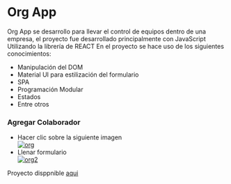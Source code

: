 # Org App 
Org App se desarrollo para llevar el control de equipos dentro de una empresa, el proyecto fue desarrollado principalmente con JavaScript Utilizando la librería de REACT
En el proyecto se hace uso de los siguientes conocimientos:
- Manipulación del DOM
- Material UI para estilización del formulario
- SPA
- Programación Modular
- Estados
- Entre otros

### Agregar Colaborador
<ul>
  <li>Hacer clic sobre la siguiente imagen</li>
  <li style="list-style: none"><a href="https://imgbb.com/"><img src="https://i.ibb.co/BtFDZgQ/org.png" alt="org" border="0"></a></li>
  <li>Llenar formulario</li>
  <li style="list-style: none"><a href="https://ibb.co/wRNDjx4"><img src="https://i.ibb.co/wRNDjx4/org2.png" alt="org2" border="0"></a></li>
</ul>
<p>Proyecto disppnible <a href="https://org-sg.netlify.app/">aqui</a></p>
